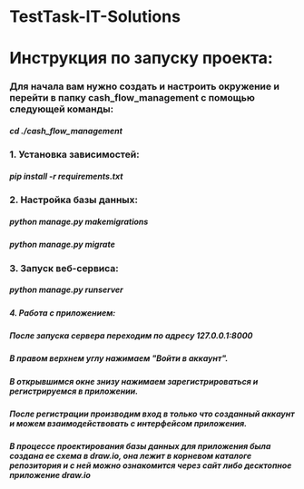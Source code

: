 # TestTask-IT-Solutions

<h1>Инструкция по запуску проекта:</h1>

<h3>Для начала вам нужно создать и настроить окружение и перейти в папку cash_flow_management с помощью следующей команды:</h3>
  <h5>cd ./cash_flow_management</h5>

<h3>1. Установка зависимостей:</h3>
  <h5>pip install -r requirements.txt</h5>

<h3>2. Настройка базы данных:</h3>
  <h5>python manage.py makemigrations</h5>
  <h5>python manage.py migrate</h5>

<h3>3. Запуск веб-сервиса:</h3>
  <h5>python manage.py runserver</h5>
  
<h5>4. Работа с приложением:</h5>
   <h5>После запуска сервера переходим по адресу 127.0.0.1:8000</h5>
   <h5>В правом верхнем углу нажимаем "Войти в аккаунт".</h5>
   <h5>В открывшимся окне знизу нажимаем зарегистрироваться и регистрируемся в приложении.</h5>
   <h5>После регистрации производим вход в только что созданный аккаунт и можем взаимодействовать с интерфейсом приложения.</h5>

<h5>В процессе проектирования базы данных для приложения была создана ее схема в draw.io, она лежит в корневом каталоге репозитория и с ней можно ознакомится через сайт либо десктопное приложение draw.io
